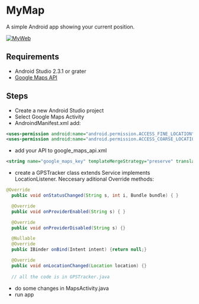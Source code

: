 # MyMap
A simple Android app showing your current position.

[![MyWeb](http://marcelharvan.com/images/glyphicons-341-globe.png)](http://marcelharvan.com)

## Requirements
- Android Studio 2.3.1 or grater
- [Google Maps API](https://developers.google.com/maps/documentation/javascript/get-api-key)

## Steps 
- Create a new Android Studio project
- Select Google Maps Activity
- AndroindManifest.xml add: 
 
```xml
<uses-permission android:name="android.permission.ACCESS_FINE_LOCATION" />
<uses-permission android:name="android.permission.ACCESS_COARSE_LOCATION" />
```
 - add your API to google_maps_api.xml
 ```xml
 <string name="google_maps_key" templateMergeStrategy="preserve" translatable="false">Your API!!</string>
 ```
 
 - create a GPSTracker class extends Service implements LocationListener.
 Neccesary aditional Override methods: 
 
  ```java
  @Override
    public void onStatusChanged(String s, int i, Bundle bundle) { }

    @Override
    public void onProviderEnabled(String s) { }

    @Override
    public void onProviderDisabled(String s) {}

    @Nullable
    @Override
    public IBinder onBind(Intent intent) {return null;}

    @Override
    public void onLocationChanged(Location location) {}
    
    // all the code is in GPSTracker.java
 ```
- do some changes in MapsActivity.java
- run app



